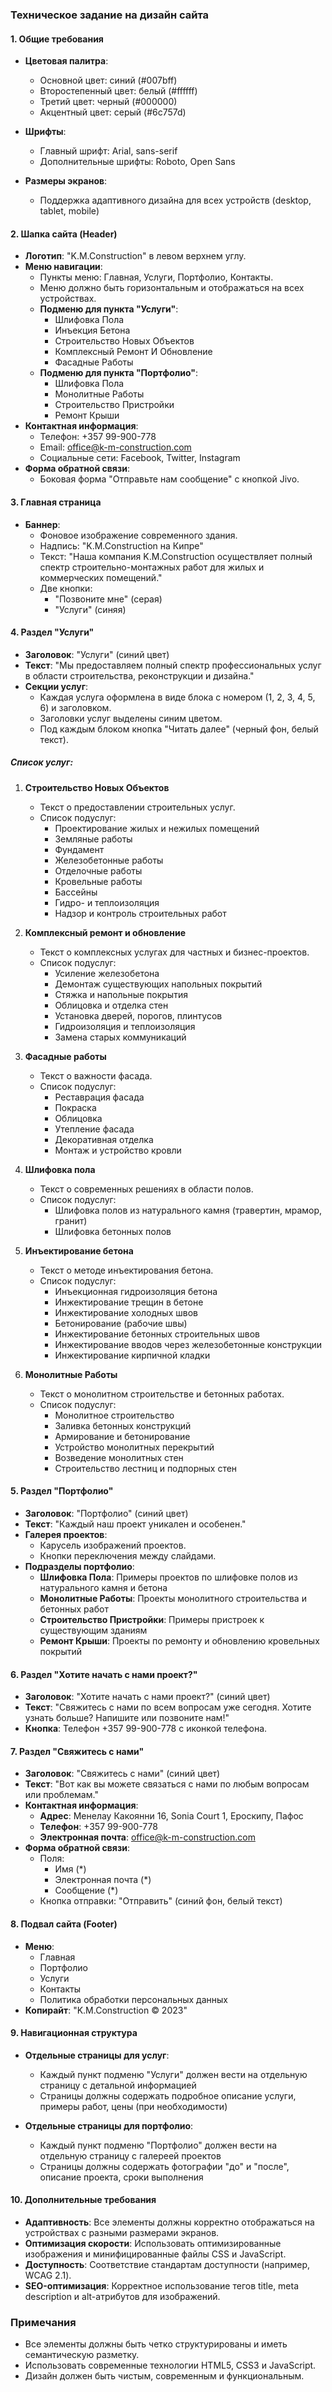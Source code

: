 ### Техническое задание на дизайн сайта

#### 1. Общие требования
- **Цветовая палитра**: 
  - Основной цвет: синий (#007bff)
  - Второстепенный цвет: белый (#ffffff)
  - Третий цвет: черный (#000000)
  - Акцентный цвет: серый (#6c757d)

- **Шрифты**:
  - Главный шрифт: Arial, sans-serif
  - Дополнительные шрифты: Roboto, Open Sans

- **Размеры экранов**:
  - Поддержка адаптивного дизайна для всех устройств (desktop, tablet, mobile)

#### 2. Шапка сайта (Header)
- **Логотип**: "K.M.Construction" в левом верхнем углу.
- **Меню навигации**:
  - Пункты меню: Главная, Услуги, Портфолио, Контакты.
  - Меню должно быть горизонтальным и отображаться на всех устройствах.
  - **Подменю для пункта "Услуги"**:
    - Шлифовка Пола
    - Инъекция Бетона
    - Строительство Новых Объектов
    - Комплексный Ремонт И Обновление
    - Фасадные Работы
  - **Подменю для пункта "Портфолио"**:
    - Шлифовка Пола
    - Монолитные Работы
    - Строительство Пристройки
    - Ремонт Крыши
- **Контактная информация**:
  - Телефон: +357 99-900-778
  - Email: office@k-m-construction.com
  - Социальные сети: Facebook, Twitter, Instagram
- **Форма обратной связи**:
  - Боковая форма "Отправьте нам сообщение" с кнопкой Jivo.

#### 3. Главная страница
- **Баннер**:
  - Фоновое изображение современного здания.
  - Надпись: "K.M.Construction на Кипре"
  - Текст: "Наша компания K.M.Construction осуществляет полный спектр строительно-монтажных работ для жилых и коммерческих помещений."
  - Две кнопки:
    - "Позвоните мне" (серая)
    - "Услуги" (синяя)

#### 4. Раздел "Услуги"
- **Заголовок**: "Услуги" (синий цвет)
- **Текст**: "Мы предоставляем полный спектр профессиональных услуг в области строительства, реконструкции и дизайна."
- **Секции услуг**:
  - Каждая услуга оформлена в виде блока с номером (1, 2, 3, 4, 5, 6) и заголовком.
  - Заголовки услуг выделены синим цветом.
  - Под каждым блоком кнопка "Читать далее" (черный фон, белый текст).

##### Список услуг:
1. **Строительство Новых Объектов**
   - Текст о предоставлении строительных услуг.
   - Список подуслуг:
     - Проектирование жилых и нежилых помещений
     - Земляные работы
     - Фундамент
     - Железобетонные работы
     - Отделочные работы
     - Кровельные работы
     - Бассейны
     - Гидро- и теплоизоляция
     - Надзор и контроль строительных работ

2. **Комплексный ремонт и обновление**
   - Текст о комплексных услугах для частных и бизнес-проектов.
   - Список подуслуг:
     - Усиление железобетона
     - Демонтаж существующих напольных покрытий
     - Стяжка и напольные покрытия
     - Облицовка и отделка стен
     - Установка дверей, порогов, плинтусов
     - Гидроизоляция и теплоизоляция
     - Замена старых коммуникаций

3. **Фасадные работы**
   - Текст о важности фасада.
   - Список подуслуг:
     - Реставрация фасада
     - Покраска
     - Облицовка
     - Утепление фасада
     - Декоративная отделка
     - Монтаж и устройство кровли

4. **Шлифовка пола**
   - Текст о современных решениях в области полов.
   - Список подуслуг:
     - Шлифовка полов из натурального камня (травертин, мрамор, гранит)
     - Шлифовка бетонных полов

5. **Инъектирование бетона**
   - Текст о методе инъектирования бетона.
   - Список подуслуг:
     - Инъекционная гидроизоляция бетона
     - Инжектирование трещин в бетоне
     - Инжектирование холодных швов
     - Бетонирование (рабочие швы)
     - Инжектирование бетонных строительных швов
     - Инжектирование вводов через железобетонные конструкции
     - Инжектирование кирпичной кладки

6. **Монолитные Работы**
   - Текст о монолитном строительстве и бетонных работах.
   - Список подуслуг:
     - Монолитное строительство
     - Заливка бетонных конструкций
     - Армирование и бетонирование
     - Устройство монолитных перекрытий
     - Возведение монолитных стен
     - Строительство лестниц и подпорных стен

#### 5. Раздел "Портфолио"
- **Заголовок**: "Портфолио" (синий цвет)
- **Текст**: "Каждый наш проект уникален и особенен."
- **Галерея проектов**:
  - Карусель изображений проектов.
  - Кнопки переключения между слайдами.
- **Подразделы портфолио**:
  - **Шлифовка Пола**: Примеры проектов по шлифовке полов из натурального камня и бетона
  - **Монолитные Работы**: Проекты монолитного строительства и бетонных работ
  - **Строительство Пристройки**: Примеры пристроек к существующим зданиям
  - **Ремонт Крыши**: Проекты по ремонту и обновлению кровельных покрытий

#### 6. Раздел "Хотите начать с нами проект?"
- **Заголовок**: "Хотите начать с нами проект?" (синий цвет)
- **Текст**: "Свяжитесь с нами по всем вопросам уже сегодня. Хотите узнать больше? Напишите или позвоните нам!"
- **Кнопка**: Телефон +357 99-900-778 с иконкой телефона.

#### 7. Раздел "Свяжитесь с нами"
- **Заголовок**: "Свяжитесь с нами" (синий цвет)
- **Текст**: "Вот как вы можете связаться с нами по любым вопросам или проблемам."
- **Контактная информация**:
  - **Адрес**: Менелау Какоянни 16, Sonia Court 1, Ероскипу, Пафос
  - **Телефон**: +357 99-900-778
  - **Электронная почта**: office@k-m-construction.com
- **Форма обратной связи**:
  - Поля:
    - Имя (*)
    - Электронная почта (*)
    - Сообщение (*)
  - Кнопка отправки: "Отправить" (синий фон, белый текст)

#### 8. Подвал сайта (Footer)
- **Меню**:
  - Главная
  - Портфолио
  - Услуги
  - Контакты
  - Политика обработки персональных данных
- **Копирайт**: "K.M.Construction © 2023"

#### 9. Навигационная структура
- **Отдельные страницы для услуг**:
  - Каждый пункт подменю "Услуги" должен вести на отдельную страницу с детальной информацией
  - Страницы должны содержать подробное описание услуги, примеры работ, цены (при необходимости)
  
- **Отдельные страницы для портфолио**:
  - Каждый пункт подменю "Портфолио" должен вести на отдельную страницу с галереей проектов
  - Страницы должны содержать фотографии "до" и "после", описание проекта, сроки выполнения

#### 10. Дополнительные требования
- **Адаптивность**: Все элементы должны корректно отображаться на устройствах с разными размерами экранов.
- **Оптимизация скорости**: Использовать оптимизированные изображения и минифицированные файлы CSS и JavaScript.
- **Доступность**: Соответствие стандартам доступности (например, WCAG 2.1).
- **SEO-оптимизация**: Корректное использование тегов title, meta description и alt-атрибутов для изображений.

### Примечания
- Все элементы должны быть четко структурированы и иметь семантическую разметку.
- Использовать современные технологии HTML5, CSS3 и JavaScript.
- Дизайн должен быть чистым, современным и функциональным.